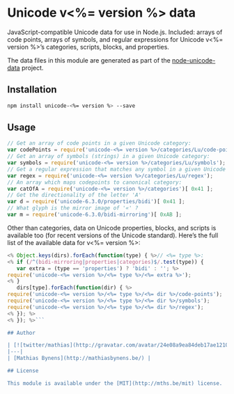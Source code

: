 # Unicode v<%= version %> data

JavaScript-compatible Unicode data for use in Node.js. Included: arrays of code points, arrays of symbols, and regular expressions for Unicode v<%= version %>’s categories, scripts, blocks, and properties.

The data files in this module are generated as part of the [node-unicode-data](http://mths.be/node-unicode-data) project.

## Installation

```bash
npm install unicode-<%= version %> --save
```

## Usage

```js
// Get an array of code points in a given Unicode category:
var codePoints = require('unicode-<%= version %>/categories/Lu/code-points');
// Get an array of symbols (strings) in a given Unicode category:
var symbols = require('unicode-<%= version %>/categories/Lu/symbols');
// Get a regular expression that matches any symbol in a given Unicode category:
var regex = require('unicode-<%= version %>/categories/Lu/regex');
// An array which maps codepoints to canonical category:
var catOfA = require('unicode-<%= version %>/categories')[ 0x41 ];
// Get the directionality of the letter 'A'
var d = require('unicode-6.3.0/properties/bidi')[ 0x41 ];
// What glyph is the mirror image of '«' ?
var m = require('unicode-6.3.0/bidi-mirroring')[ 0xAB ];
```

Other than categories, data on Unicode properties, blocks, and scripts is available too (for recent versions of the Unicode standard). Here’s the full list of the available data for v<%= version %>:

```js
<% Object.keys(dirs).forEach(function(type) { %>// <%= type %>:
<% if (/^(bidi-mirroring|properties|categories)$/.test(type)) {
   var extra = (type == 'properties') ? 'bidi' : ''; %>
require('unicode-<%= version %>/<%= type %>/<%= extra %>');
<% }
   dirs[type].forEach(function(dir) { %>
require('unicode-<%= version %>/<%= type %>/<%= dir %>/code-points');
require('unicode-<%= version %>/<%= type %>/<%= dir %>/symbols');
require('unicode-<%= version %>/<%= type %>/<%= dir %>/regex');
<% }); %>
<% }); %>```

## Author

| [![twitter/mathias](http://gravatar.com/avatar/24e08a9ea84deb17ae121074d0f17125?s=70)](http://twitter.com/mathias "Follow @mathias on Twitter") |
|---|
| [Mathias Bynens](http://mathiasbynens.be/) |

## License

This module is available under the [MIT](http://mths.be/mit) license.
